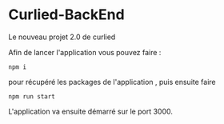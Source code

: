 # Curlied-BackEnd

Le nouveau projet 2.0 de curlied

Afin de lancer l'application vous pouvez faire : 

```
npm i 
```
pour récupéré les packages de l'application , puis ensuite faire 

```
npm run start
```
L'application va ensuite démarré sur le port 3000.
